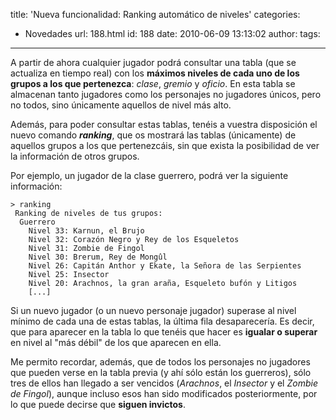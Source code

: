 title: 'Nueva funcionalidad: Ranking automático de niveles'
categories:
  - Novedades
url: 188.html
id: 188
date: 2010-06-09 13:13:02
author:
tags:
---
A partir de ahora cualquier jugador podrá consultar una tabla (que se actualiza en tiempo real) con los **máximos niveles de cada uno de los grupos a los que pertenezca**: _clase_, _gremio_ y _oficio_. En esta tabla se almacenan tanto jugadores como los personajes no jugadores únicos, pero no todos, sino únicamente aquellos de nivel más alto.

Además, para poder consultar estas tablas, tenéis a vuestra disposición el nuevo comando **_ranking_**, que os mostrará las tablas (únicamente) de aquellos grupos a los que pertenezcáis, sin que exista la posibilidad de ver la información de otros grupos.

Por ejemplo, un jugador de la clase guerrero, podrá ver la siguiente información:

```
> ranking
 Ranking de niveles de tus grupos:
  Guerrero
    Nivel 33: Karnun, el Brujo
    Nivel 32: Corazón Negro y Rey de los Esqueletos
    Nivel 31: Zombie de Fingol
    Nivel 30: Brerum, Rey de Mongûl
    Nivel 26: Capitán Anthor y Ekate, la Señora de las Serpientes
    Nivel 25: Insector
    Nivel 20: Arachnos, la gran araña, Esqueleto bufón y Litigos
    [...]
```
Si un nuevo jugador (o un nuevo personaje jugador) superase al nivel mínimo de cada una de estas tablas, la última fila desaparecería. Es decir, que para aparecer en la tabla lo que tenéis que hacer es **igualar o superar** en nivel al "más débil" de los que aparecen en ella.

Me permito recordar, además, que de todos los personajes no jugadores que pueden verse en la tabla previa (y ahí sólo están los guerreros), sólo tres de ellos han llegado a ser vencidos (_Arachnos_, el _Insector_ y el _Zombie de Fingol_), aunque incluso esos han sido modificados posteriormente, por lo que puede decirse que **siguen invictos**.